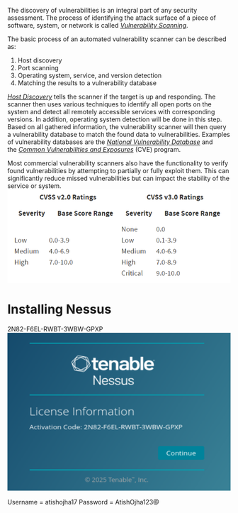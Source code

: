 The discovery of vulnerabilities is an integral part of any security assessment. The process of identifying the attack surface of a piece of software, system, or network is called [_Vulnerability Scanning_](https://en.wikipedia.org/wiki/Vulnerability_scanner).

The basic process of an automated vulnerability scanner can be described as:
1. Host discovery
2. Port scanning
3. Operating system, service, and version detection
4. Matching the results to a vulnerability database

[_Host Discovery_](https://capec.mitre.org/data/definitions/292.html) tells the scanner if the target is up and responding. The scanner then uses various techniques to identify all open ports on the system and detect all remotely accessible services with corresponding versions. In addition, operating system detection will be done in this step.
Based on all gathered information, the vulnerability scanner will then query a vulnerability database to match the found data to vulnerabilities. Examples of vulnerability databases are the [_National Vulnerability Database_](https://nvd.nist.gov/) and the [_Common Vulnerabilities and Exposures_](https://cve.mitre.org/cve/search_cve_list.html) (CVE) program.

Most commercial vulnerability scanners also have the functionality to verify found vulnerabilities by attempting to partially or fully exploit them. This can significantly reduce missed vulnerabilities but can impact the stability of the service or system.
![](../Attachements/Pasted%20image%2020250227153615.png)


# Installing Nessus
2N82-F6EL-RWBT-3WBW-GPXP
![](../Attachements/Pasted%20image%2020250305171937.png)

Username = atishojha17
Password = AtishOjha123@

